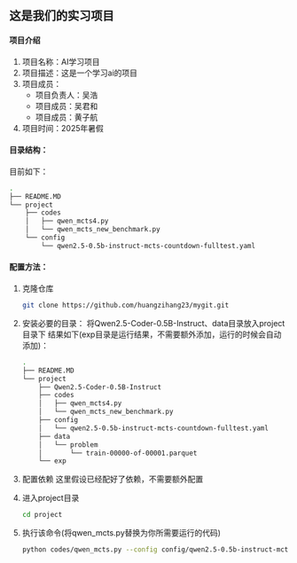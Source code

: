 ## 这是我们的实习项目

#### 项目介绍
1. 项目名称：AI学习项目
2. 项目描述：这是一个学习ai的项目
3. 项目成员：
   - 项目负责人：吴浩
   - 项目成员：吴君和
   - 项目成员：黄子航
4. 项目时间：2025年暑假

#### 目录结构：
目前如下：

```bash
.
├── README.MD
└── project
    ├── codes
    │   ├── qwen_mcts4.py
    │   └── qwen_mcts_new_benchmark.py
    └── config
        └── qwen2.5-0.5b-instruct-mcts-countdown-fulltest.yaml
```

#### 配置方法：
1. 克隆仓库
   ```bash
   git clone https://github.com/huangzihang23/mygit.git
   ```
2. 安装必要的目录： 
   将Qwen2.5-Coder-0.5B-Instruct、data目录放入project目录下
   结果如下(exp目录是运行结果，不需要额外添加，运行的时候会自动添加)：
    ```bash 
    .
    ├── README.MD
    └── project
        ├── Qwen2.5-Coder-0.5B-Instruct
        ├── codes
        │   ├── qwen_mcts4.py
        │   └── qwen_mcts_new_benchmark.py
        ├── config
        │   └── qwen2.5-0.5b-instruct-mcts-countdown-fulltest.yaml
        ├── data
        │   └── problem
        │       └── train-00000-of-00001.parquet
        └── exp
    ```
3. 配置依赖 
    这里假设已经配好了依赖，不需要额外配置
    
4. 进入project目录
   ```bash
   cd project
   ```

5. 执行该命令(将qwen_mcts.py替换为你所需要运行的代码)
   ```bash 
   python codes/qwen_mcts.py --config config/qwen2.5-0.5b-instruct-mcts-countdown-fulltest.yaml
   ```